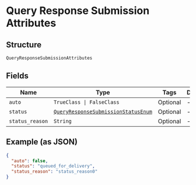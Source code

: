 
# Query Response Submission Attributes

## Structure

`QueryResponseSubmissionAttributes`

## Fields

| Name | Type | Tags | Description |
|  --- | --- | --- | --- |
| `auto` | `TrueClass \| FalseClass` | Optional | - |
| `status` | [`QueryResponseSubmissionStatusEnum`](../../doc/models/query-response-submission-status-enum.md) | Optional | - |
| `status_reason` | `String` | Optional | - |

## Example (as JSON)

```json
{
  "auto": false,
  "status": "queued_for_delivery",
  "status_reason": "status_reason0"
}
```

